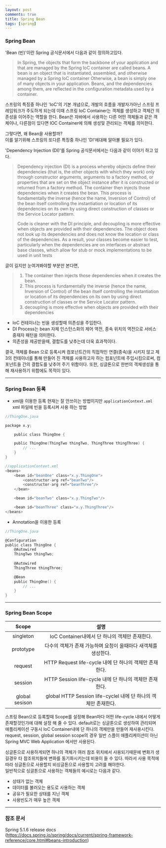 ```yaml
---
layout: post
comments: true
title: Spring Bean
tags: [spring]
---
```


### Spring Bean 
'Bean (빈)'이란 Spring 공식문서에서 다음과 같이 정의하고있다.    

> In Spring, the objects that form the backbone of your application and that are managed by the Spring IoC container are called beans. A bean is an object that is instantiated, assembled, and otherwise managed by a Spring IoC container Otherwise, a bean is simply one of many objects in your application. Beans, and the dependencies among them, are reflected in the configuration metadata used by a container.
    
    
스프링의 특징중 하나인 'IoC'의 기본 개념으로, 개발의 흐름을 개발자가아닌 스프링 프레임워크가 주도하게 되는데 이때 스프링 IoC Container는 객체를 생성하고 객체간 의존성을 이어주는 역할을 한다.  Bean은 자바에서 사용하는 다른 어떤 객체들과 같은 객체이나, 다른점이 있다면 IOC Container에 의해 생성및 관리되는 객체를 의미한다.  

그렇다면, 왜 Bean을 사용할까?  
이를 알기위해 스프링의 또다른 특징중 하나인 'DI'에대해 알아볼 필요가 있다. 

'Dependency Injection (DI)'를 Spring 공식문서에서는 다음과 같이 이야기 하고 있다.

> Dependency injection (DI) is a process whereby objects define their dependencies (that is, the other objects with which they work) only through constructor arguments, arguments to a factory method, or properties that are set on the object instance after it is constructed or returned from a factory method. The container then injects those dependencies when it creates the bean. This process is fundamentally the inverse (hence the name, Inversion of Control) of the bean itself controlling the instantiation or location of its dependencies on its own by using direct construction of classes or the Service Locator pattern.  
> 
> Code is cleaner with the DI principle, and decoupling is more effective when objects are provided with their dependencies. The object does not look up its dependencies and does not know the location or class of the dependencies. As a result, your classes become easier to test, particularly when the dependencies are on interfaces or abstract base classes, which allow for stub or mock implementations to be used in unit tests
   
  
글이 길지만 눈여겨봐야할 부분만 본다면, 
> 1. The container then injects those dependencies when it creates the bean.
> 2. This process is fundamentally the inverse (hence the name, Inversion of Control) of the bean itself controlling the instantiation or location of its dependencies on its own by using direct construction of classes or the Service Locator pattern.
> 3. decoupling is more effective when objects are provided with their dependencies

-  IoC 컨테이너는 빈을 생성할때 의존성을 주입한다.
- DI Process는 bean 자체 인스턴스화의 제어 역전, 종속 위치의 역전으로 서비스 중재자 패턴을 의미한다.
- 의존성을 제공받을때, 결합도를 낮추는데 더욱 효과적이다.

결국, 객체를 Bean 으로 등록시켜 컴포넌트간의 직접적인 연결(종속)을 시키지 않고 제3의 컨테이너를 통해 만들어 진 객체를 사용하고자 하는 컴포넌트에 주입시킴으로써, 컴포넌트들 간의 결합도를 낮추어 주기 위함이다.  또한, 싱글톤으로 한번의 객체생성을 통해 재사용하기 위함에도 목적이 있다.

---

### Spring Bean 등록
- xml을 이용한 등록
현재는 잘 안쓰이는 방법이지만 `applicationContext.xml` xml 파일에 빈을 등록시켜 사용 하는 방법

```c
//ThingOne.java

package x.y;

    public class ThingOne {

    public ThingOne(ThingTwo thingTwo, ThingThree thingThree) {
        // ...
    }
}
```  
```c
//applicationContext.xml
<beans>
    <bean id="beanOne" class="x.y.ThingOne">
        <constructor-arg ref="beanTwo"/>
        <constructor-arg ref="beanThree"/>
    </bean>

    <bean id="beanTwo" class="x.y.ThingTwo"/>

    <bean id="beanThree" class="x.y.ThingThree"/>
</beans>
```  

- Annotation을 이용한 등록
```c
//ThingOne.java

@Configuration
public class ThingOne {
    @Autowired 
    ThingTwo thingTwo;
    
    @Autowired
    ThingThree thingThree;

    @Bean
    public ThingOne() {
        // ...
    }
}
```  

---

### Spring Bean Scope

|Scope|설명|
|:--:|:--:|
|singleton|IoC Container내에서 단 하나의 객체만 존재한다.|
|prototype|다수의 객체가 존재 가능하며 요청이 올때마다 새객체를 생성한다.|
|request|HTTP Request life-cycle 내에 단 하나의 객체만 존재한다.|
|session|HTTP Session life-cycle 내에 단 하나의 객체만 존재한다.|
|global sesison|global HTTP Session life-cyclel 내에 단 하나의 객체만 존재한다.|
  
스프링 Bean으로 등록할때 Scope를 설정해 Bean마다 어떤 life-cycle 내에서 어떻게 존재할것인가에 대해 설정 해 줄 수 있다. default로는 싱글톤으로 생성하여 관리되며 애플리케이션 구동시 IoC Container내에 단 하나의 객체만을 만들어 재사용시킨다. request, session, global session scope의 경우 일반 스플이 애플리케이션이 아닌 Spring MVC Web Application 에서만 사용된다.

싱글톤으로 사용하게되면 하나의 객체가 여러 참조 위치에서 사용되기때문에 변화가 생길경우 타 참조위치들에 변화를 동기화시키는데 비용이 들 수 있다. 따라서 사용 목적에 따라 싱글톤으로 사용할지 비싱글톤으로 사용할지 고려를 해야한다.  
일반적으로 싱글톤으로 사용하는 객체들의 예시로는 다음과 같다.  
- 상태가 없는 객체 
- 데이터를 불러오는 용도로 사용하는 객체
- 공유가 필요한 상태를 지닌 객체
- 사용빈도가 매우 높은 객체

---
  
### 참조 문서
Spring 5.1.6 release docs  
(https://docs.spring.io/spring/docs/current/spring-framework-reference/core.html#beans-introduction)
